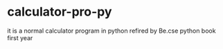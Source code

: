 # calculator-pro-py
it is a normal calculator program in  python refired by Be.cse python book first year 
